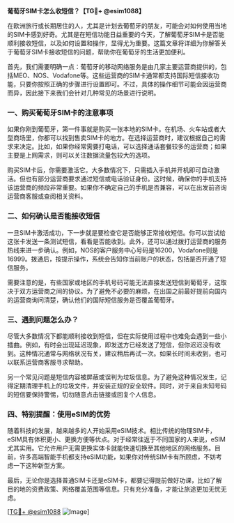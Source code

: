 **葡萄牙SIM卡怎么收短信？【TG💪+ @esim1088】**

在欧洲旅行或长期居住的人，尤其是计划去葡萄牙的朋友，可能会对如何使用当地的SIM卡感到好奇。尤其是在短信功能日益重要的今天，了解葡萄牙SIM卡是否能顺利接收短信，以及如何设置和操作，显得尤为重要。这篇文章将详细为你解答关于葡萄牙SIM卡接收短信的问题，帮助你在葡萄牙的生活更加便利。

首先，我们需要明确一点：葡萄牙的移动网络服务是由几家主要运营商提供的，包括MEO、NOS、Vodafone等。这些运营商的SIM卡通常都支持国际短信接收功能，只要你按照正确的步骤进行设置即可。不过，具体的操作细节可能会因运营商而异，因此接下来我们会针对几种常见的场景进行说明。

### **一、购买葡萄牙SIM卡的注意事项**

如果你刚到葡萄牙，第一件事就是购买一张本地的SIM卡。在机场、火车站或者大型商场里，你都可以找到售卖SIM卡的地方。在选择运营商时，建议根据自己的需求来决定。比如，如果你经常需要打电话，可以选择通话套餐较多的运营商；如果主要是上网需求，则可以关注数据流量包较大的选项。

购买SIM卡后，你需要激活它。大多数情况下，只需插入手机并开机即可自动激活。但也有部分运营商要求通过短信或电话验证身份。这时候，确保你的手机支持该运营商的频段非常重要。如果你不确定自己的手机是否兼容，可以在出发前咨询运营商客服或查阅相关资料。

### **二、如何确认是否能接收短信**

一旦SIM卡激活成功，下一步就是要检查它是否能够正常接收短信。你可以尝试给这张卡发送一条测试短信，看看是否能收到。此外，还可以通过拨打运营商的服务热线来进一步确认。例如，NOS的客户服务中心号码是16200，Vodafone则是16999。拨通后，按提示操作，系统会告知你当前账户的状态，包括是否开通了短信服务。

需要注意的是，有些国家或地区的手机号码可能无法直接发送短信到葡萄牙，这取决于双方运营商之间的协议。为了避免不必要的麻烦，在出国之前最好提前向国内的运营商询问清楚，确认他们的国际短信服务是否覆盖葡萄牙。

### **三、遇到问题怎么办？**

尽管大多数情况下都能顺利接收到短信，但在实际使用过程中也难免会遇到一些小插曲。例如，有时会出现延迟现象，即发送方已经发送了短信，但你迟迟没有收到。这种情况通常与网络状况有关，建议稍后再试一次。如果长时间未收到，也可以联系运营商客服寻求帮助。

另一个常见问题是短信内容被屏蔽或误判为垃圾信息。为了避免这种情况发生，记得定期清理手机上的垃圾文件，并安装正规的安全软件。同时，对于来自未知号码的短信要保持警惕，切勿随意点击链接或回复个人信息。

### **四、特别提醒：使用eSIM的优势**

随着科技的发展，越来越多的人开始采用eSIM技术。相比传统的物理SIM卡，eSIM具有体积更小、更换方便等优点。对于经常往返于不同国家的人来说，eSIM尤其实用。它允许用户无需更换实体卡就能快速切换至其他地区的网络服务。目前，许多高端智能手机都支持eSIM功能，如果你对传统SIM卡有所顾虑，不妨考虑一下这种新型方案。

最后，无论你是选择普通SIM卡还是eSIM卡，都要记得提前做好功课，比如了解目的地的资费政策、网络覆盖范围等信息。只有充分准备，才能让旅途更加无忧无虑。

[[TG💪+ @esim1088](https://t.me/s/esim1088) ![Image](https://i.postimg.cc/4NQfJmqS/Snipaste-2025-05-13-00-14-12.png)]